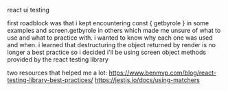 react ui testing

first roadblock was that i kept encountering const { getbyrole } in some examples and screen.getbyrole in others which made me unsure of what to use and what to practice with.
i wanted to know why each one was used and when. i learned that destructuring the object returned by render is no longer a best practice so i decided i'll be using screen object methods provided by the react testing library

two resources that helped me a lot:
https://www.benmvp.com/blog/react-testing-library-best-practices/
https://jestjs.io/docs/using-matchers